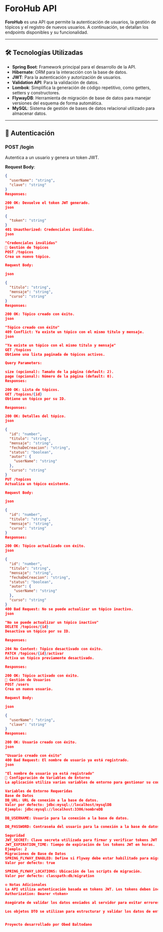 # ForoHub API

**ForoHub** es una API que permite la autenticación de usuarios, la gestión de tópicos y el registro de nuevos usuarios. A continuación, se detallan los endpoints disponibles y su funcionalidad.

---

## 🛠 Tecnologías Utilizadas

- **Spring Boot**: Framework principal para el desarrollo de la API.
- **Hibernate**: ORM para la interacción con la base de datos.
- **JWT**: Para la autenticación y autorización de usuarios.
- **Validation API**: Para la validación de datos.
- **Lombok**: Simplifica la generación de código repetitivo, como getters, setters y constructores.
- **FlywayDB**: Herramienta de migración de base de datos para manejar versiones del esquema de forma automática.
- **MySQL**: Sistema de gestión de bases de datos relacional utilizado para almacenar datos.

---

## 🔐 Autenticación

### **POST /login**

Autentica a un usuario y genera un token JWT.

**Request Body**:
```json
{
  "userName": "string",
  "clave": "string"
}
Responses:

200 OK: Devuelve el token JWT generado.
json

{
  "token": "string"
}
401 Unauthorized: Credenciales inválidas.
json

"Credenciales inválidas"
📝 Gestión de Tópicos
POST /topicos
Crea un nuevo tópico.

Request Body:

json

{
  "titulo": "string",
  "mensaje": "string",
  "curso": "string"
}
Responses:

200 OK: Tópico creado con éxito.
json

"Tópico creado con éxito"
409 Conflict: Ya existe un tópico con el mismo título y mensaje.
json

"Ya existe un tópico con el mismo título y mensaje"
GET /topicos
Obtiene una lista paginada de tópicos activos.

Query Parameters:

size (opcional): Tamaño de la página (default: 2).
page (opcional): Número de la página (default: 0).
Responses:

200 OK: Lista de tópicos.
GET /topicos/{id}
Obtiene un tópico por su ID.

Responses:

200 OK: Detalles del tópico.
json

{
  "id": "number",
  "titulo": "string",
  "mensaje": "string",
  "fechaDeCreacion": "string",
  "status": "boolean",
  "autor": {
    "userName": "string"
  },
  "curso": "string"
}
PUT /topicos
Actualiza un tópico existente.

Request Body:

json

{
  "id": "number",
  "titulo": "string",
  "mensaje": "string",
  "curso": "string"
}
Responses:

200 OK: Tópico actualizado con éxito.
json

{
  "id": "number",
  "titulo": "string",
  "mensaje": "string",
  "fechaDeCreacion": "string",
  "status": "boolean",
  "autor": {
    "userName": "string"
  },
  "curso": "string"
}
400 Bad Request: No se puede actualizar un tópico inactivo.
json

"No se puede actualizar un tópico inactivo"
DELETE /topicos/{id}
Desactiva un tópico por su ID.

Responses:

204 No Content: Tópico desactivado con éxito.
PATCH /topicos/{id}/activar
Activa un tópico previamente desactivado.

Responses:

200 OK: Tópico activado con éxito.
👥 Gestión de Usuarios
POST /users
Crea un nuevo usuario.

Request Body:

json

{
  "userName": "string",
  "clave": "string"
}
Responses:

200 OK: Usuario creado con éxito.
json

"Usuario creado con éxito"
400 Bad Request: El nombre de usuario ya está registrado.
json

"El nombre de usuario ya está registrado"
🔧 Configuración de Variables de Entorno
La aplicación utiliza varias variables de entorno para gestionar su configuración. Es importante establecer estas variables antes de ejecutar la aplicación para garantizar su correcto funcionamiento.

Variables de Entorno Requeridas
Base de Datos
DB_URL: URL de conexión a la base de datos.
Valor por defecto: jdbc:mysql://localhost/mysqlDB
Ejemplo: jdbc:mysql://localhost:3306/nombreDB

DB_USERNAME: Usuario para la conexión a la base de datos.

DB_PASSWORD: Contraseña del usuario para la conexión a la base de datos.

Seguridad
JWT_SECRET: Clave secreta utilizada para firmar y verificar tokens JWT.
JWT_EXPIRATION_TIME: Tiempo de expiración de los tokens JWT en horas.
Ejemplo: 2
Migraciones de Base de Datos
SPRING_FLYWAY_ENABLED: Define si Flyway debe estar habilitado para migraciones automáticas de la base de datos.
Valor por defecto: true

SPRING_FLYWAY_LOCATIONS: Ubicación de los scripts de migración.
Valor por defecto: classpath:db/migration

⚙️ Notas Adicionales
La API utiliza autenticación basada en tokens JWT. Los tokens deben incluirse en el encabezado Authorization de las solicitudes protegidas:
Authorization: Bearer <token>

Asegúrate de validar los datos enviados al servidor para evitar errores de validación.

Los objetos DTO se utilizan para estructurar y validar los datos de entrada y salida.


Proyecto desarrollado por Obed Baltodano

